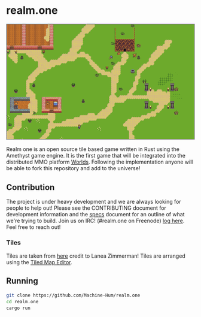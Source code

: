 # realm.one
![alt text](resources/img/screen3.png)

Realm one is an open source tile based game written in Rust using the Amethyst game engine. It is the first game that will be integrated into the distributed MMO platform [Worlds](https://github.com/Machine-Hum/Worlds). Following the implementation anyone will be able to fork this repository and add to the universe!

## Contribution
The project is under heavy development and we are always looking for people to help out! Please see the CONTRIBUTING document for development information and the [specs](https://github.com/Machine-Hum/realm.one/blob/master/spec/spec.pdf) document for an outline of what we're trying to build. Join us on IRC! (#realm.one on Freenode) [log here](https://freenode.logbot.info/realm.one). Feel free to reach out!

### Tiles
Tiles are taken from [here](https://opengameart.org/content/tiny-16-basic?page=1) credit to Lanea Zimmerman! Tiles are arranged using the [Tiled Map Editor](https://www.mapeditor.org/).

## Running
```bash
git clone https://github.com/Machine-Hum/realm.one
cd realm.one
cargo run
```
